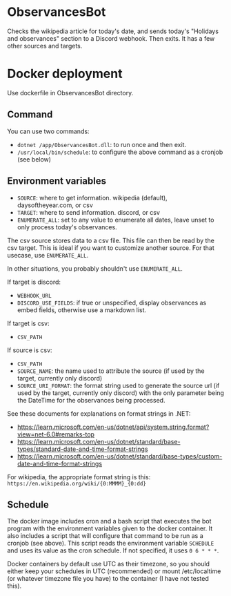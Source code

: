 # ObservancesBot
Checks the wikipedia article for today's date, and sends today's "Holidays and observances" section to a Discord webhook. Then exits. It has a few other sources and targets.

# Docker deployment
Use dockerfile in ObservancesBot directory.

## Command
You can use two commands:
- `dotnet /app/ObservancesBot.dll`: to run once and then exit.
- `/usr/local/bin/schedule`: to configure the above command as a cronjob (see below)

## Environment variables
- `SOURCE`: where to get information. wikipedia (default), daysoftheyear.com, or csv
- `TARGET`: where to send information. discord, or csv
- `ENUMERATE_ALL`: set to any value to enumerate all dates, leave unset to only process today's observances.

The csv source stores data to a csv file. This file can then be read by the csv target. This is ideal if you want to customize another source. For that usecase, use `ENUMERATE_ALL`.

In other situations, you probably shouldn't use `ENUMERATE_ALL`.

If target is discord:
- `WEBHOOK_URL`
- `DISCORD_USE_FIELDS`: if true or unspecified, display observances as embed fields, otherwise use a markdown list.

If target is csv:
- `CSV_PATH`

If source is csv:
- `CSV_PATH`
- `SOURCE_NAME`: the name used to attribute the source (if used by the target, currently only discord)
- `SOURCE_URI_FORMAT`: the format string used to generate the source url (if used by the target, currently only discord) with the only parameter being the DateTime for the observances being processed.

See these documents for explanations on format strings in .NET:
- https://learn.microsoft.com/en-us/dotnet/api/system.string.format?view=net-6.0#remarks-top
- https://learn.microsoft.com/en-us/dotnet/standard/base-types/standard-date-and-time-format-strings
- https://learn.microsoft.com/en-us/dotnet/standard/base-types/custom-date-and-time-format-strings

For wikipedia, the appropriate format string is this: `https://en.wikipedia.org/wiki/{0:MMMM}_{0:dd}`

## Schedule
The docker image includes cron and a bash script that executes the bot program with the environment variables given to the docker container. It also includes a script that will configure that command to be run as a cronjob (see above). This script reads the environment variable `SCHEDULE` and uses its value as the cron schedule. If not specified, it uses `0 6 * * *`.

Docker containers by default use UTC as their timezone, so you should either keep your schedules in UTC (recommended) or mount /etc/localtime (or whatever timezone file you have) to the container (I have not tested this).
